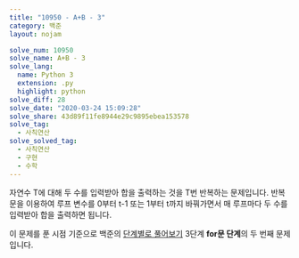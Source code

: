 ```yaml
---
title: "10950 - A+B - 3"
category: 백준
layout: nojam

solve_num: 10950
solve_name: A+B - 3
solve_lang:
  name: Python 3
  extension: .py
  highlight: python
solve_diff: 28
solve_date: "2020-03-24 15:09:28"
solve_share: 43d89f11fe8944e29c9895ebea153578
solve_tag:
  - 사칙연산
solve_solved_tag:
  - 사칙연산
  - 구현
  - 수학
---
```


자연수 T에 대해 두 수를 입력받아 합을 출력하는 것을 T번 반복하는 문제입니다. 반복문을 이용하여 루프 변수를 0부터 t-1 또는 1부터 t까지 바꿔가면서 매 루프마다 두 수를 입력받아 합을 출력하면 됩니다.

이 문제를 푼 시점 기준으로 백준의 [단계별로 풀어보기](http://noj.am/p/s) 3단계 **for문 단계**의 두 번째 문제입니다.
